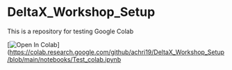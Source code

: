 # DeltaX_Workshop_Setup
This is a repository for testing Google Colab


[![Open In Colab](https://colab.research.google.com/assets/colab-badge.svg)](https://colab.research.google.com/github/achri19/DeltaX_Workshop_Setup/blob/main/notebooks/Test_colab.ipynb
